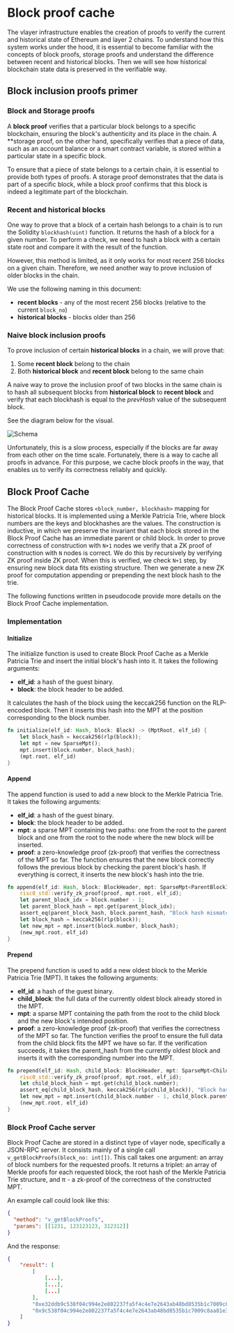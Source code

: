 # Block proof cache

The vlayer infrastructure enables the creation of proofs to verify the current and historical state of Ethereum and layer 2 chains. To understand how this system works under the hood, it is essential to become familiar with the concepts of block proofs, storage proofs and understand the difference between recent and historical blocks. Then we will see how historical blockchain state data is preserved in the verifiable way.

## Block inclusion proofs primer

### Block and Storage proofs

A **block proof** verifies that a particular block belongs to a specific blockchain, ensuring the block's authenticity and its place in the chain. A \*\*storage proof, on the other hand, specifically verifies that a piece of data, such as an account balance or a smart contract variable, is stored within a particular state in a specific block.

To ensure that a piece of state belongs to a certain chain, it is essential to provide both types of proofs. A storage proof demonstrates that the data is part of a specific block, while a block proof confirms that this block is indeed a legitimate part of the blockchain.

### Recent and historical blocks

One way to prove that a block of a certain hash belongs to a chain is to run the Solidity `blockhash(uint)` function. It returns the hash of a block for a given number.
To perform a check, we need to hash a block with a certain state root and compare it with the result of the function.

However, this method is limited, as it only works for most recent 256 blocks on a given chain.
Therefore, we need another way to prove inclusion of older blocks in the chain.

We use the following naming in this document:

- **recent blocks** - any of the most recent 256 blocks (relative to the current `block_no`)
- **historical blocks** - blocks older than 256

### Naive block inclusion proofs

To prove inclusion of certain **historical blocks** in a chain, we will prove that:

1. Some **recent block** belong to the chain
2. Both **historical block** and **recent block** belong to the same chain

A naive way to prove the inclusion proof of two blocks in the same chain is to hash all subsequent blocks from **historical block** to **recent block** and verify that each blockhash is equal to the _prevHash_ value of the subsequent block.

See the diagram below for the visual.

![Schema](/images/architecture/block-proof.png)

Unfortunately, this is a slow process, especially if the blocks are far away from each other on the time scale. Fortunately, there is a way to cache all proofs in advance. For this purpose, we cache block proofs in the way, that enables us to verify its correctness reliably and quickly.

## Block Proof Cache

The Block Proof Cache stores `<block_number, blockhash>` mapping for historical blocks. It is implemented using a Merkle Patricia Trie, where block numbers are the keys and blockhashes are the values. The construction is inductive, in which we preserve the invariant that each block stored in the Block Proof Cache has an immediate parent or child block. In order to prove correctness of construction with `N+1` nodes we verify that a ZK proof of construction with `N` nodes is correct. We do this by recursively by verifying ZK proof inside ZK proof. When this is verified, we check `N+1` step, by ensuring new block data fits existing structure. Then we generate a new ZK proof for computation appending or prepending the next block hash to the trie.

The following functions written in pseudocode provide more details on the Block Proof Cache implementation.

### Implementation

#### Initialize

The initialize function is used to create Block Proof Cache as a Merkle Patricia Trie and insert the initial block's hash into it. It takes the following arguments:

- **elf_id**: a hash of the guest binary.
- **block**: the block header to be added.

It calculates the hash of the block using the keccak256 function on the RLP-encoded block. Then it inserts this hash into the MPT at the position corresponding to the block number.

```rs
fn initialize(elf_id: Hash, block: Block) -> (MptRoot, elf_id) {
    let block_hash = keccak256(rlp(block));
    let mpt = new SparseMpt();
    mpt.insert(block.number, block_hash);
    (mpt.root, elf_id)
}
```

#### Append

The append function is used to add a new block to the Merkle Patricia Trie. It takes the following arguments:

- **elf_id**: a hash of the guest binary.
- **block**: the block header to be added.
- **mpt**: a sparse MPT containing two paths: one from the root to the parent block and one from the root to the node where the new block will be inserted.
- **proof**: a zero-knowledge proof (zk-proof) that verifies the correctness of the MPT so far.
  The function ensures that the new block correctly follows the previous block by checking the parent block's hash. If everything is correct, it inserts the new block's hash into the trie.

```rs
fn append(elf_id: Hash, block: BlockHeader, mpt: SparseMpt<ParentBlockIdx, NewBlockIdx>, proof: ZkProof) -> (MptRoot, elf_id) {
    risc0_std::verify_zk_proof(proof, mpt.root, elf_id);
    let parent_block_idx = block.number - 1;
    let parent_block_hash = mpt.get(parent_block_idx);
    assert_eq(parent_block_hash, block.parent_hash, "Block hash mismatch");
    let block_hash = keccak256(rlp(block));
    let new_mpt = mpt.insert(block.number, block_hash);
    (new_mpt.root, elf_id)
}
```

#### Prepend

The prepend function is used to add a new oldest block to the Merkle Patricia Trie (MPT). It takes the following arguments:

- **elf_id**: a hash of the guest binary.
- **child_block**: the full data of the currently oldest block already stored in the MPT.
- **mpt**: a sparse MPT containing the path from the root to the child block and the new block's intended position.
- **proof**: a zero-knowledge proof (zk-proof) that verifies the correctness of the MPT so far.
  The function verifies the proof to ensure the full data from the child block fits the MPT we have so far. If the verification succeeds, it takes the parent_hash from the currently oldest block and inserts it with the corresponding number into the MPT.

```rs
fn prepend(elf_id: Hash, child_block: BlockHeader, mpt: SparseMpt<ChildBlockIdx, NewBlockIdx>, proof: ZkProof) -> (MptRoot, elf_id) {
    risc0_std::verify_zk_proof(proof, mpt.root, elf_id);
    let child_block_hash = mpt.get(child_block.number);
    assert_eq(child_block_hash, keccak256(rlp(child_block)), "Block hash mismatch");
    let new_mpt = mpt.insert(child_block.number - 1, child_block.parent_hash);
    (new_mpt.root, elf_id)
}
```

### Block Proof Cache server

Block Proof Cache are stored in a distinct type of vlayer node, specifically a JSON-RPC server. It consists mainly of a single call `v_getBlockProofs(block_no: int[])`. This call takes one argument: an array of block numbers for the requested proofs. It returns a triplet: an array of Merkle proofs for each requested block, the root hash of the Merkle Patricia Trie structure, and π - a zk-proof of the correctness of the constructed MPT.

An example call could look like this:

```json
{
  "method": "v_getBlockProofs",
  "params": [[1231, 123123123, 312312]]
}
```

And the response:

```json
{
    "result": [
        [
            [...],
            [...],
            [...]
        ],
        "0xe32ddb9c538f04c994e2e802237fa5f4c4e7e2643ab48bd8535b1c7009c8aa81",
        "0x9c538f04c994e2e802237fa5f4c4e7e2643ab48bd8535b1c7009c8aa81e32ddb"
    ]
}
```
